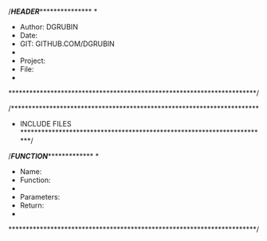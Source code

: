 /*************************HEADER****************************************
*
*	Author:		DGRUBIN
*	Date:
*	GIT:		GITHUB.COM/DGRUBIN	
*
*	Project:	
*	File:
*
***********************************************************************/

/***********************************************************************
*	INCLUDE FILES
***********************************************************************/


/*************************FUNCTION**************************************
*
*	Name:
*	Function:
*
*	Parameters:
*	Return:
*
***********************************************************************/
